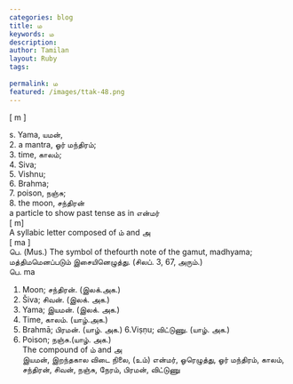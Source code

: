 ```yaml
---
categories: blog
title: ம
keywords: ம
description: 
author: Tamilan
layout: Ruby
tags: 
 
permalink: ம
featured: /images/ttak-48.png
---
```

  
[ m ]  
  
s. Yama, யமன்,  
2. a mantra, ஓர் மந்திரம்;  
3. time, காலம்;  
4. Siva;  
5. Vishnu;  
6. Brahma;  
7. poison, நஞ்சு;  
8. the moon, சந்திரன்  
a particle to show past tense as in என்மர்  
[ m]  
A syllabic letter composed of ம் and அ  
[ ma ]  
பெ. (Mus.) The symbol of thefourth note of the gamut, madhyama; மத்திமமெனப்படும் இசையினெழுத்து. (சிலப். 3, 67, அரும்.)  
பெ. ma  
1. Moon; சந்திரன். (இலக்.அக.)  
2. Šiva; சிவன். (இலக். அக.)  
3. Yama; இயமன். (இலக். அக.)  
4. Time, காலம். (யாழ்.அக.)  
5. Brahmā; பிரமன். (யாழ். அக.) 6.Viṣṇu; விட்டுணு. (யாழ். அக.)  
7. Poison; நஞ்சு.(யாழ். அக.)  
The compound of ம் and அ  
இயமன், இறந்தகால விடை நிலை, (உம்) என்மர், ஓரெழுத்து, ஓர் மந்திரம், காலம், சந்திரன், சிவன், நஞ்சு, நேரம், பிரமன், விட்டுணு